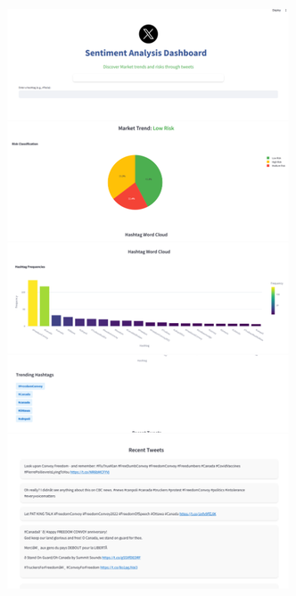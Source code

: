 <img src="https://github.com/dharmik2000/Tweeter_Sentiment/blob/main/Front%20End/Front_1.png">


<img src="https://github.com/dharmik2000/Tweeter_Sentiment/blob/main/Front%20End/png2.png">


<img src="https://github.com/dharmik2000/Tweeter_Sentiment/blob/main/Front%20End/png_3.png">


<img src="https://github.com/dharmik2000/Tweeter_Sentiment/blob/main/Front%20End/png_4.png">


<img src="https://github.com/dharmik2000/Tweeter_Sentiment/blob/main/Front%20End/png_5.png">
